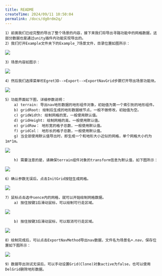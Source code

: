```yaml
---
title: README
createTime: 2024/09/11 10:50:04
permalink: /docs/dg0rdm2q/
---
```



	1）前面我们已经完整的导出了整个场景的内容，接下来我们将导出寻路功能中的网格数据，这部分数据也是通过unity插件内功能实现导出的。
	2）我们打开Example文件夹下的Example_7场景文件，目录位置如图所示：

![](Img_1.png)

	3）场景内容如图示：

![](Img_2.png)

	4）然后我们选择菜单栏Egret3D-->Export-->ExportNavGrid步骤打开导出场景功能块。

![](Img_3.png)
	
	5）功能界面如下图，详细参数说明：
		a) terrain: 导出nav地形数据的地形组件对象，初始值为第一个索引到的地形组件。
		b) gridRoot: 绘制后生成的地形数据根节点，一般不做修改，初始值为空。
		c) gridWidth: 绘制网格的宽，一般使用默认值。
		d) gridHeight: 绘制网格的高，一般使用默认值。
		e) gridRow： 地形宽的格子总数，一般使用默认值。
		f) gridCol： 地形长的格子总数，一般使用默认值。
		g) 当全部使用默认值导出时，即生成一个和地形大小近似的网格，单个网格大小约为1m*1m。
		
![](Img_4.png)
	
		h) 需要注意的是，请确保terrain组件对象的transform信息为默认值，如下图所示：

![](Img_5.png)

	6）确认参数无误后，点击InitGrid按钮生成网格。

![](Img_6.png)

	7）鼠标点击选中sence内的网格，就可以开始绘制网格数据。
		a) 按住按键1后滑动鼠标，可以绘制可行走区域。

![](Img_7.gif)

		b) 按住按键3后滑动鼠标，可以取消可行走区域。

![](Img_8.gif)

	8）绘制完成后，可以点击ExportNavMethod导出nav数据，文件名为场景名+.nav，保存位置如下图所示：

![](Img_9.png)

	9）数据导出测试无误后，可以手动设置Grid(Clone)对象active为false，也可以使用DelGrid删除地形数据。